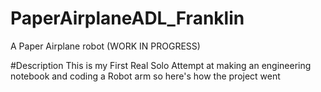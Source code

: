 # PaperAirplaneADL_Franklin
A Paper Airplane robot (WORK IN PROGRESS)

#Description
This is my First Real Solo Attempt at making an engineering notebook and coding a Robot arm so here's how the project went
